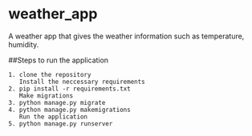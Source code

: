 # weather_app

A weather app that gives the weather information such as temperature, humidity.

##Steps to run the application
```
1. clone the repository
   Install the neccessary requirements
2. pip install -r requirements.txt
   Make migrations
3. python manage.py migrate
4. python manage.py makemigrations
   Run the application
5. python manage.py runserver
```



